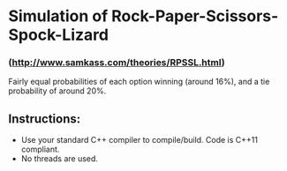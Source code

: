# Simulation of Rock-Paper-Scissors-Spock-Lizard
### (http://www.samkass.com/theories/RPSSL.html)

Fairly equal probabilities of each option winning (around 16%), and a tie probability of around 20%.

## Instructions:
* Use your standard C++ compiler to compile/build. Code is C++11 compliant.
* No threads are used.
